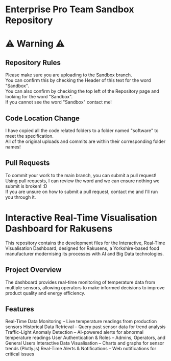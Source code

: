 # Enterprise Pro Team Sandbox Repository

# ⚠️ Warning ⚠️
## Repository Rules
Please make sure you are uploading to the Sandbox branch.<br>
You can confirm this by checking the Header of this text for the word "Sandbox".<br>
You can also confirm by checking the top left of the Repository page and looking for the word "Sandbox".<br>
If you cannot see the word "Sandbox" contact me!

## Code Location Change
I have copied all the code related folders to a folder named "software" to meet the specification.<br>
All of the original uploads and commits are within their corresponding folder names!

## Pull Requests
To commit your work to the main branch, you can submit a pull request!<br>
Using pull requests, I can review the word and we can ensure nothing we submit is broken! :D<br>
If you are unsure on how to submit a pull request, contact me and I'll run you through it.

# Interactive Real-Time Visualisation Dashboard for Rakusens

This repository contains the development files for the Interactive, Real-Time Visualisation Dashboard, designed for Rakusens, a Yorkshire-based food manufacturer modernising its processes with AI and Big Data technologies.

## Project Overview
The dashboard provides real-time monitoring of temperature data from multiple sensors, allowing operators to make informed decisions to improve product quality and energy efficiency.

## Features
Real-Time Data Monitoring – Live temperature readings from production sensors
Historical Data Retrieval – Query past sensor data for trend analysis
Traffic-Light Anomaly Detection – AI-powered alerts for abnormal temperature readings
User Authentication & Roles – Admins, Operators, and General Users
Interactive Data Visualisation – Charts and graphs for sensor trends (Plotly.js)
Real-Time Alerts & Notifications – Web notifications for critical issues
